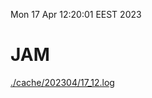 Mon 17 Apr 12:20:01 EEST 2023
# JAM
<a href='./cache/202304/17_12.log'>./cache/202304/17_12.log</a>
